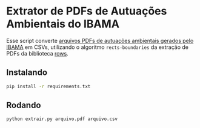 # Extrator de PDFs de Autuações Ambientais do IBAMA

Esse script converte [arquivos PDFs de autuações ambientais gerados pelo
IBAMA](https://servicos.ibama.gov.br/ctf/publico/areasembargadas/ConsultaPublicaAreasEmbargadas.php)
em CSVs, utilizando o algoritmo `rects-boundaries` da extração de PDFs da
biblioteca [rows](https://github.com/turicas/rows).

## Instalando

```bash
pip install -r requirements.txt
```

## Rodando

```bash
python extrair.py arquivo.pdf arquivo.csv
```
